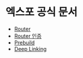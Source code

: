 # 엑스포 공식 문서

- [Router](Expo-Router.md)
- [Router 인증](Expo-라우터에서의-인증.md)
- [Prebuild](Prebuild.md)
- [Deep Linking](Expo-Deep-linking.md)